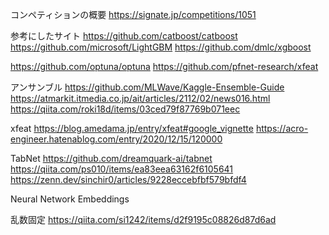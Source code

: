 コンペティションの概要
https://signate.jp/competitions/1051

参考にしたサイト
https://github.com/catboost/catboost
https://github.com/microsoft/LightGBM
https://github.com/dmlc/xgboost

https://github.com/optuna/optuna
https://github.com/pfnet-research/xfeat

アンサンブル
https://github.com/MLWave/Kaggle-Ensemble-Guide
https://atmarkit.itmedia.co.jp/ait/articles/2112/02/news016.html
https://qiita.com/roki18d/items/03ced79f87769b071eec

xfeat
https://blog.amedama.jp/entry/xfeat#google_vignette
https://acro-engineer.hatenablog.com/entry/2020/12/15/120000

TabNet
https://github.com/dreamquark-ai/tabnet
https://qiita.com/ps010/items/ea83eea63162f6105641
https://zenn.dev/sinchir0/articles/9228eccebfbf579bfdf4

Neural Network Embeddings

乱数固定
https://qiita.com/si1242/items/d2f9195c08826d87d6ad